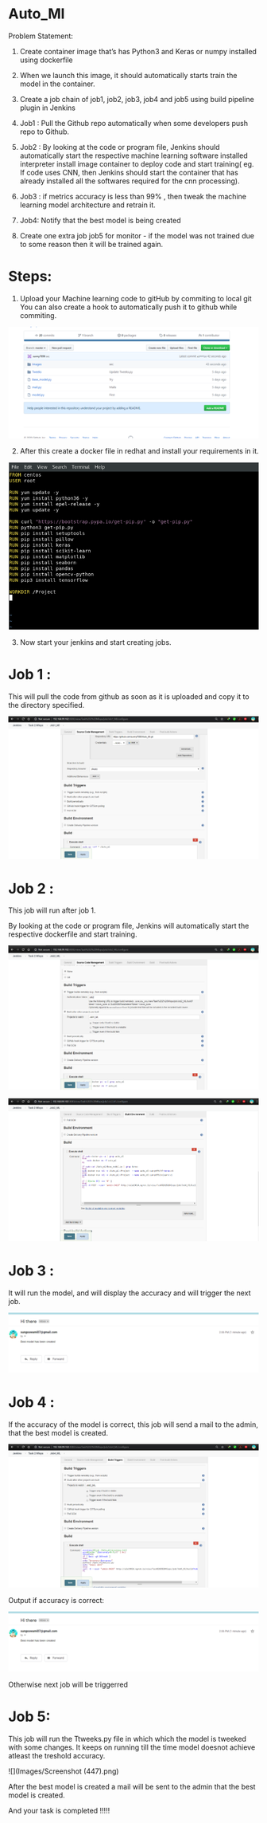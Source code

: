 # Auto_Ml
Problem Statement:

1.	Create container image that’s has Python3 and Keras or numpy  installed  using dockerfile 

2.	When we launch this image, it should automatically starts train the model in the container.

3.	Create a job chain of job1, job2, job3, job4 and job5 using build pipeline plugin in Jenkins 

4.	 Job1 : Pull  the Github repo automatically when some developers push repo to Github.

5.	 Job2 : By looking at the code or program file, Jenkins should automatically start the respective machine learning software installed interpreter install image container to deploy code  and start training( eg. If code uses CNN, then Jenkins should start the container that has already installed all the softwares required for the cnn processing).

7.	Job3 : if metrics accuracy is less than 99%  , then tweak the machine learning model architecture and retrain it.

8.	Job4: Notify that the best model is being created

9.	Create one extra job job5 for monitor - if the model was not trained due to some reason then it will be trained again.

# Steps:

1. Upload your Machine learning code to gitHub by commiting to local git 
You can also create a hook to automatically push it to github while commiting.

![](Images/1.png)

2. After this create a docker file in redhat and install your requirements in it.

![](Images/Dockerfile.png)

3. Now start your jenkins and start creating jobs.

# Job 1 : 
This will pull the code from github as soon as it is uploaded and copy it to the directory specified.

![](Images/Screenshot_442.png)

# Job 2 : 

This job will run after job 1.

By looking at the code or program file, Jenkins will automatically start the respective dockerfile and start training.

![](Images/Screenshot_443.png)


![](Images/Screenshot_444.png)


# Job 3 :

It will run the model, and will display the accuracy and will trigger the next job.

![](Images/Screenshot_440.png)

# Job 4 :

If the accuracy of the model is correct, this job will send a mail to the admin, that the best model is created.

![](Images/Screenshot_446.png)


Output if accuracy is correct: 

![](Images/Screenshot_440.png)


Otherwise next job will be triggerred



# Job 5:

This job will run the Ttweeks.py file in which which the model is tweeked with some changes. It keeps on running till the time model doesnot achieve atleast the treshold accuracy.


![](Images/Screenshot (447).png)


After the best model is created a mail will be sent to the admin that the best model is created.



And your task is completed !!!!!
